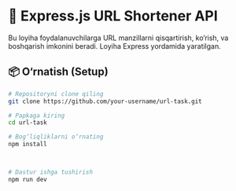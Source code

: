 # 🔗 Express.js URL Shortener API

Bu loyiha foydalanuvchilarga URL manzillarni qisqartirish, ko‘rish, va boshqarish imkonini beradi. Loyiha Express yordamida yaratilgan.

## 📦 O‘rnatish (Setup)

```bash
# Repositoryni clone qiling
git clone https://github.com/your-username/url-task.git

# Papkaga kiring
cd url-task

# Bog‘liqliklarni o‘rnating
npm install



# Dastur ishga tushirish
npm run dev
```

